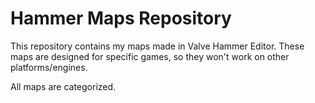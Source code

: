# Hammer Maps Repository

This repository contains my maps made in Valve Hammer Editor. These maps are designed for specific games, so they won't work on other platforms/engines.

All maps are categorized. 

